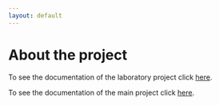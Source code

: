 ```yaml
---
layout: default
---
```



# About the project


To see the documentation of the laboratory project click [here](./lab_branch.html).

To see the documentation of the main project click [here](./project_branch.html).
